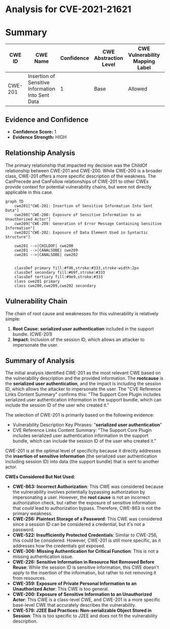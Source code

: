 # Analysis for CVE-2021-21621

# Summary
| CWE ID | CWE Name | Confidence | CWE Abstraction Level | CWE Vulnerability Mapping Label | CWE-Vulnerability Mapping Notes |
|---|---|---|---|---|---|
| CWE-201 | Insertion of Sensitive Information Into Sent Data | 1 | Base | Allowed | Primary CWE |

## Evidence and Confidence

*   **Confidence Score:** 1
*   **Evidence Strength:** HIGH

## Relationship Analysis
The primary relationship that impacted my decision was the ChildOf relationship between CWE-201 and CWE-200. While CWE-200 is a broader class, CWE-201 offers a more specific description of the weakness. The CanPrecede and CanFollow relationships of CWE-201 to other CWEs provide context for potential vulnerability chains, but were not directly applicable in this case.

```mermaid
graph TD
    cwe201["CWE-201: Insertion of Sensitive Information Into Sent Data"]
    cwe200["CWE-200: Exposure of Sensitive Information to an Unauthorized Actor"]
    cwe209["CWE-209: Generation of Error Message Containing Sensitive Information"]
    cwe202["CWE-202: Exposure of Data Element Used in Syntactic Structure"]
    
    cwe201 -->|CHILDOF| cwe200
    cwe201 -->|CANALSOBE| cwe209
    cwe201 -->|CANALSOBE| cwe202
    

    classDef primary fill:#f96,stroke:#333,stroke-width:2px
    classDef secondary fill:#69f,stroke:#333
    classDef tertiary fill:#9e9,stroke:#333
    class cwe201 primary
    class cwe200,cwe209,cwe202 secondary
```

## Vulnerability Chain
The chain of root cause and weaknesses for this vulnerability is relatively simple:
  1. **Root Cause:** **serialized user authentication** included in the support bundle. (CWE-201)
  2. **Impact:** Inclusion of the session ID, which allows an attacker to impersonate the user.

## Summary of Analysis
The initial analysis identified CWE-201 as the most relevant CWE based on the vulnerability description and the provided information. The **rootcause** is the **serialized user authentication**, and the impact is including the session ID, which allows the attacker to impersonate the user.
The "CVE Reference Links Content Summary" confirms this: "The Support Core Plugin includes serialized user authentication information in the support bundle, which can include the session ID of the user who created it."

The selection of CWE-201 is primarily based on the following evidence:
  - Vulnerability Description Key Phrases: "**serialized user authentication**"
  - CVE Reference Links Content Summary: "The Support Core Plugin includes serialized user authentication information in the support bundle, which can include the session ID of the user who created it."

CWE-201 is at the optimal level of specificity because it directly addresses the **insertion of sensitive information** (the serialized user authentication including session ID) into data (the support bundle) that is sent to another actor.

**CWEs Considered But Not Used:**

*   **CWE-863: Incorrect Authorization**: This CWE was considered because the vulnerability involves potentially bypassing authorization by impersonating a user. However, the **root cause** is not an incorrect authorization check, but rather the exposure of sensitive information that *could* lead to authorization bypass. Therefore, CWE-863 is not the primary weakness.
*   **CWE-256: Plaintext Storage of a Password**: This CWE was considered since a session ID can be considered a credential, but it's not a password.
*   **CWE-522: Insufficiently Protected Credentials**: Similar to CWE-256, this could be considered. However, CWE-201 is still more specific, as it addresses how the credentials got exposed.
*   **CWE-306: Missing Authentication for Critical Function**: This is not a missing authentication issue.
*   **CWE-226: Sensitive Information in Resource Not Removed Before Reuse**: While the session ID is sensitive information, this CWE doesn't apply to the insertion of the information, but rather to not removing it from resources.
*   **CWE-359: Exposure of Private Personal Information to an Unauthorized Actor**: This CWE is too general.
*   **CWE-200: Exposure of Sensitive Information to an Unauthorized Actor**: This CWE is a class-level CWE, and CWE-201 is a more specific base-level CWE that accurately describes the vulnerability.
*   **CWE-579: J2EE Bad Practices: Non-serializable Object Stored in Session**: This is too specific to J2EE and does not fit the vulnerability description.